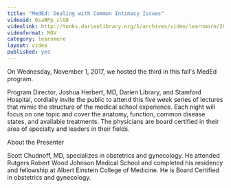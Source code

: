```yaml
---
title: "MedEd: Dealing with Common Intimacy Issues"
videoid: 6saBPp_zlG8
videolink: http://tonks.darienlibrary.org/1/archives/video/learnmore/20171101_meded_common_intimacy_issues.mov
videoformat: MOV
category: learnmore
layout: video
published: yes
---
```


On Wednesday, November 1, 2017, we hosted the third in this fall's MedEd program. 

Program Director, Joshua Herbert, MD, Darien Library, and Stamford Hospital, cordially invite the public to attend this five week series of lectures that mimic the structure of the medical school experience. Each night will focus on one topic and cover the anatomy, function, common disease states, and available treatments. The physicians are board certified in their area of specialty and leaders in their fields.

About the Presenter

Scott Chudnoff, MD, specializes in obstetrics and gynecology. He attended Rutgers Robert Wood Johnson Medical School and completed his residency and fellowship at Albert Einstein College of Medicine. He is Board Certified in obstetrics and gynecology.